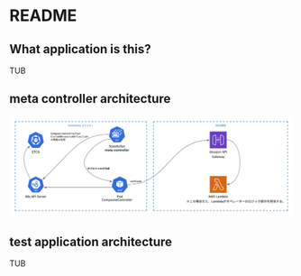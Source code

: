# README

## What application is this?

TUB

## meta controller architecture

![meta controller architecture](./image/meta-controller-architecture.png)

## test application architecture

TUB